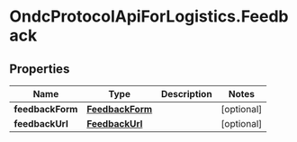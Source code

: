 # OndcProtocolApiForLogistics.Feedback

## Properties
Name | Type | Description | Notes
------------ | ------------- | ------------- | -------------
**feedbackForm** | [**FeedbackForm**](FeedbackForm.md) |  | [optional] 
**feedbackUrl** | [**FeedbackUrl**](FeedbackUrl.md) |  | [optional] 
